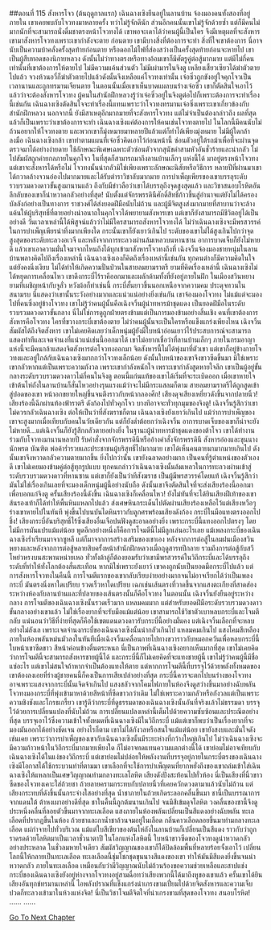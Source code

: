 ##ตอนที่ 115 สังหารโจว (ต้นฤดูกาลแรก)
เฉินฉางเซิงยืนอยู่ในลานบ้าน จ้องมองคนทั้งสองที่อยู่ภายใน เขาเคยพบกับโจวทงมาหลายครั้ง ทว่าไม่รู้จักดีนัก ส่วนอีกคนนั้นเขาไม่รู้จักด้วยซ้ำ แต่ก็มีคนไม่มากนักที่จะสามารถนั่งดื่มชาตรงหน้าโจวทงได้ เขาพอจะเดาได้ว่าคนผู้นี้เป็นใคร จึงมีเหตุผลที่จะสังหาร
เขามาสังหารโจวทงเพราะเขากำลังจะตาย
ก่อนตาย เขามีบางสิ่งที่ต้องการจะทำ สิ่งที่ใจเขาต้องการ นี่อาจนับเป็นความบ้าคลั่งครั้งสุดท้ายก่อนตาย หรือดอกไม้ไฟที่ส่องสว่างเป็นครั้งสุดท้ายก่อนจะหายไป
เขาเป็นผู้สืบทอดของนิกายหลวง ดังนั้นไม่ว่าทางตรงหรือทางอ้อมเขาก็มีศัตรูคู่ต่อสู้มากมาย แต่มีไม่กี่คนเท่านั้นที่เขาต้องการให้ตายไป ไม่มีความแค้นส่วนตัว ไม่มีเผ่ามารในจิงตู เหลียงเสี้ยวเซียวได้ฆ่าตัวตายไปแล้ว จวงห้วนอวี่ก็ฆ่าตัวตายไปแล้วดังนั้นจึงเหลือแค่โจวทงเท่านั้น
เจ๋อซิ่วถูกขังอยู่ใจคุกโจวเป็นเวลานานและถูกทรมานเจียนตาย ในตอนนั้นเมื่อเขาเห็นบาดแผลบนร่างเจ๋อซิ่ว เขาก็ตัดสินใจเอาไว้แล้วว่าจะต้องสังหารโจวทง
ผู้คนในสำนักฝึกหลวงรู้ว่าเจ๋อซิ่วอยู่ในจิงตูต่อไปก็เพราะต้องการจะทำเรื่องนี้เช่นกัน เฉินฉางเซิงตัดสินใจจะทำเรื่องนี้แทนเพราะว่าโจวทงทรมานเจ๋อซิ่งเพราะเขาเกี่ยวข้องกับสำนักฝึกหลวง นอกจากนี้ ยังมีสาเหตุอีกมากมายที่จะสังหารโจวทง แต่ไม่จำเป็นต้องกล่าวถึง ผลที่สุดแล้วก็เป็นเพราะว่าเขาต้องการจะทำ
เฉินฉางเซิงแค่ต้องการให้คนเช่นโจวทงตายไป
ในโลกนี้มีคนนับไม่ถ้วนอยากให้โจวทงตาย และพวกเขาก็มุ่งหมายมาหลายปีแล้วแต่ก็ทำได้เพียงมุ่งหมาย ไม่มีผู้ใดกล้าลงมือ
เฉินฉางเซิงกล้า
เขาทำตามแผนที่เจ๋อซิ่วคิดเอาไว้ก่อนหน้านี้ ซ่อนตัวอยู่ใต้รถม้าเพื่อที่จะผ่านจุดตรวจมาได้อย่างง่ายดาย ใช้ลักษณะพิเศษเฉพาะตัวซ่อนตัวจากสุนัขดำสามหัวอันชั่วร้ายและน่ากลัว ไม่ไปสัมผัสถูกค่ายกลภายในคุกโจว ในที่สุดก็สามารถมาถึงลานบ้านเล็กๆ แห่งนี้ได้ มาอยู่ตรงหน้าโจวทง แต่เขาจะสังหารได้หรือไม่
โจวทงนั้นน่ากลัวมิใช่เพียงเพราะลักษณะนิสัยหรือวิธีการ หลายปีที่ผ่านมาเขาได้กวาดล้างจวนอ๋องไปมากมายและได้รับตำราวิชาลับมากมาย การบำเพ็ญเพียรของเขาบรรลุระดับรวบรวมดวงดาวขั้นสูงมานานแล้ว ถึงกับมีข่าวลือว่าเขาได้บรรลุถึงจุดสูงสุดแล้ว และวิชาสนอบโรหิตอันลึกลับของเขาก็น่าหวาดกลัวอย่างที่สุด! นับตั้งแต่จักรพรรดินีศักดิ์สิทธิ์ก้าวขึ้นสู่อำนาจแต่ยังไม่ได้ครองบัลลังก์อย่างเป็นทางการ ราชวงศ์ได้ส่งยอดฝีมือนับไม่ถ้วน และผู้มีจิตสูงส่งมากมายที่สาบานว่าจะล้างแค้นให้ผู้บริสุทธิ์ที่ตายอย่างน่าอนาถในคุกโจวได้พยายามสังหารเขา แต่เขาก็ยังสามารถมีชีวิตอยู่ได้เป็นอย่างดี
วันเวลาเหล่านี้ได้พิสูจน์แล้วว่าไม่มีใครสามารถสังหารโจวทงได้ ไม่ว่าเฉินฉางเซิงจะมีพรสวรรค์ในการบำเพ็ญเพียรน่าทึ่งมากเพียงใด กระนั้นเขาก็ยังเยาว์เกินไป ระดับของเขาไม่ได้สูงเกินไปกว่าจุดสูงสุดของระดับทะลวงอเวจี และหลังจากการทะลวงผ่านล้มเหลวบนหานซาน อาการบาดเจ็บก็ยังไม่หายดี แล้วเขาเอาความมั่นใจมาจากไหนถึงได้บุกเข้ามาสังหารโจวทงถึงที่
เฉิงจวิ้นจ้องมองชายหนุ่มในลานบ้านพลางคิดไปถึงเรื่องเหล่านี้
เฉินฉางเซิงเองก็คิดถึงเรื่องเหล่านี้เช่นกัน
ทุกคนต่างก็มีความคิดในใจ แต่ยังคงนิ่งเงียบ ไม่ได้ทำให้เกิดความปั่นป่วนในสายลมยามราตรี
ยามที่คิดเรื่องเหล่านี้ เฉินฉางเซิงไม่ได้หยุดการเคลื่อนไหว เขาดึงกระบี่ไร้ราคีออกมาและผลักด้ามทั้งที่ยังอยู่ภายในฝัก
ในเมืองสวินหยางยามที่เผชิญหน้ากับจูลั่ว หวังผ้อก็ทำเช่นนี้
กระบี่สั้นยาวขึ้นนอกเหนือจากความคม ประดุจทวนในสนามรบ
นี่แสดงว่าเขานั้นระวังอย่างมากและแน่วแน่อย่างยิ่งเช่นกัน
เขาจ้องมองโจวทง
ไม่แม้แต่จะมองไปที่คนซึ่งอยู่ข้างโจวทง
เขาไม่รู้ว่าคนผู้นั้นคือเฉิงจวิ้นผู้นำทหารม้าชุดแดง เป็นยอดฝีมือในระดับรวบรวมดวงดาวขั้นกลาง
นี่ไม่ใช่การดูถูกฝ่ายตรงข้ามแต่เป็นการมองข้ามอย่างสิ้นเชิง
คนที่เขาต้องการสังหารคือโจวทง ใครที่ขวางกระบี่เขาต้องตาย ไม่ว่าคนผู้นั้นจะเป็นใครหรือแข็งแกร่งเพียงไหน
เฉิงจวิ้นสัมผัสได้ถึงจิตสังหาร เขาไม่เคยคิดเลยว่าเด็กหนุ่มผู้ยังมีใบหน้าอ่อนเยาว์ไร้ประสบการณ์จะสามารถแสดงท่าทีและเจตจำนงที่แน่วแน่เช่นนี้ออกมาได้ เขาไม่อยากเชื่อว่าที่ลานบ้านเล็กๆ ภายในกรมอาญาแห่งนี้จะมีคนกล้าแสดงจิตสังหารต่อโจวทงออกมา
จิตสังหารนี้ไม่ได้พุ่งมาที่ตัวเขา แต่เขาก็อยู่ข้างกายโจวทงและอยู่ใกล้กับเฉินฉางเซิงมากกว่าโจวทงเล็กน้อย ดังนั้นใบหน้าของเขาจึงขาวซีดขึ้นมา มิใช่เพราะเขากลัวหากแต่เป็นเพราะความกังวล เพราะเขากำลังหนักใจ เพราะเขากำลังสูดหายใจลึก
เขาเป็นผู้อยู่ขั้นกลางระดับรวบรวมดวงดาวไม่กี่คนในจิงตู ตอนนี้แก่นแท้ของเขาได้เริ่มที่จะระเบิดออก เมื่อเขาหายใจเข้าต้นไห่ถังในลานบ้านก็สั่นไหวอย่างรุนแรงแม้ว่าจะไม่มีกระแสลมก็ตาม
สายลมยามราตรีได้ถูกสูดเข้าสู่ปอดของเขา หน้าอกขยายใหญ่ขึ้นจนตึงราวกับหน้ากลองศึก!
เสียงดุจเสียงเหยี่ยวดังขึ้นจากปลายนิ้ว! เสียงร้องนี้ฉีกผ่านท้องฟ้าราตรี ดังก้องไปทั่วคุกโจว บางทีอาจจะทั่วทุกมุมของจิงตู!
เฉิงจวิ้นรู้สึกว่าเขาไม่ควรกลัวเฉินฉางเซิง ต่อให้เป็นว่าที่สังฆราชก็ตาม เฉินฉางเซิงยังเยาว์เกินไป แม้ว่าการบำเพ็ญของเขาจะสูงมากเมื่อเทียบกับคนในวัยเดียวกัน แต่ก็ยังต่ำต้อยกว่าเฉิงจวิ้น อาการบาดเจ็บของเขาก็น่าจะยังไม่หายดี...แต่เฉิงจวิ้นก็ยังรู้สึกกลัวตายอย่างยิ่ง
ในฐานะผู้นำทหารม้าชุดแดงของต้าโจว เขาได้ทำงานร่วมกับโจวทงมานานหลายปี รับคำสั่งจากจักรพรรดินีหรืออ้างคำสั่งจักรพรรดินี สังหารอ๋องและขุนนาง นักพรต บัณฑิต พ่อค้าร่ำรวยและประชาชนผู้บริสุทธิ์ไปมากมาย เขาได้เห็นคนตายมามากมายเกินไป ดังนั้นเขาจึงหวาดกลัวความตายมากขึ้น
ยิ่งไปกว่านั้น เขายังฉลาดอย่างมาก เป็นคนที่รู้ตำแหน่งของตัวเองดี เขาไม่เคยมองข้ามคู่ต่อสู้ทุกรูปแบบ ทุกคนกล่าวว่าเฉินฉางเซิงนั้นล้มเหลวในการทะลวงผ่านเข้าสู่ระดับรวบรวมดวงดาวที่หานซาน แต่เขาก็ยังเป็นว่าทีสังฆราช เป็นผู้มีพรสวรรค์โดยแท้ เฉิงจวิ้นรู้สึกว่ามันไม่ใช่เรื่องเกินเลยที่จะมองเด็กหนุ่มผู้นี้อย่างนับถือ ดังนั้นเขาจึงตัดสินใจที่จะส่งเสียงร้องนี้ออกมาเพื่อบอกแก่จิงตู
ครั้นเสียงร้องนี้ดังขึ้น เฉินฉางเซิงก็เคลื่อนไหว!
ยังไม่ทันที่จะได้ยินเสียงฝีเท้าของเขา ส้นรองเท้าก็ได้ทำให้พื้นหินแหลกไปแล้ว ส่งเศษหินกระเด็นไปตัดผ่านเสียงร้องเหลือไว้แต่เสียงหวือๆ
ร่างเขาหายไปในทันที พุ่งขึ้นไปบนบันไดหินราวกับลูกศรพร้อมเสียงดังก้อง กระบี่ในมือแทงตรงออกไป
ชิ้ง!
เสียงกระบี่อันบริสุทธิ์ไร้ซึ่งเสียงอื่นเจือปนฟังดูสะอาดอย่างยิ่ง
เพราะกระบี่นี้แทงออกไปตรงๆ โดยไม่มีการผันแปรแม้แต่น้อย
พูดอีกอย่างหนึ่งก็คือการโจมตีนี้ไม่มีลูกเล่นอะไรเลย
แม้เพลงกระบี่ของเฉินฉางเซิงร่ำเรียนมาจากซูหลี แต่ก็มาจากการสร้างเสริมของเขาเอง หลังจากการต่อสู้ในลมฝนเมืองสวินหยางและหลังจากการต่อสู้หลายสิบครั้งหน้าสำนักฝึกหลวงเมื่อฤดูสารทปีกลาย รวมถึงการต่อสู้กับสวีโหย่วหรงบนสะพานหน่ายเหอ ทั่วทั้งต้าลู่ก็ต้องยอมรับว่าเขามีพรสวรรค์ในวิถีกระบี่และได้บรรลุถึงระดับที่ทำให้ทั่งโลกต้องสั่นสะเทือน หากมิใช่เพราะยังเยาว์ เขาคงถูกนับเป็นยอดมือกระบี่ไปแล้ว
แต่การสังหารโจวทงในคืนนี้ การโจมตีแรกของเขากลับเรียบง่ายอย่างมากจนไม่อาจเรียกได้ว่าเป็นเพลงกระบี่ มันตรงนิ่งหาใดเปรียบ รวดเร็วหาใดเปรียบ เฉกเช่นเส้นตรงที่วาดขึ้นจากแสงตะเกียงที่สาดส่องระหว่างห้องกับลานบ้านและที่ปลายของเส้นตรงนั้นก็คือโจวทง
ในตอนนั้น เฉิงจวิ้นยังยืนอยู่ระหว่างกลาง การโจมตีของเฉินฉางเซิงนั้นรวดเร็วมาก แหลมคมมาก แต่สำหรับยอดฝีมือระดับรวบรวมดวงดาวขั้นกลางอย่างเขาแล้ว ไม่ใช่เรื่องยากที่จะรับมือแม้แต่น้อย เขาสามารถใช้วิชาตัวเบาหลบกระบี่และโจมตีกลับ แน่นอนว่าวิธีที่ง่ายที่สุดก็คือใช้เขตแดนดวงดาวรับกระบี่นี้อย่างมั่นคง
แต่เฉิงจวิ้นเลือกที่จะหลบอย่างไม่ลังเล
เพราะเจตจำนงกระบี่ของเฉินฉางเซิงนั้นน่ากลัวเกินไป แหลมคมเกินไป
แสงโคมสีเหลืองภายในห้องพลันหม่นมัวลงในทันทีเมื่อเฉิงจวิ้นเคลื่อนกายไปทางขวาราวกับหมอกควันเพื่อหลบกระบี่นี้ ใบหน้าเขาซีดขาว สีหน้าค่อนข้างตื่นตระหนก
นี่เป็นภาพที่เฉินฉางเซิงอยากเห็นมากที่สุด
เขาไม่เคยคิดว่าการโจมตีนี้จะสามารถสังหารชายผู้นี้ได้ และกระบี่นี้ก็ไม่เคยคิดที่จะแทงชายผู้นี้ เขาไม่รู้ว่าคนผู้นี้มีชื่อแซ่อะไร แต่เขาไม่สนใจถ้าหากจำเป็นต้องแทงให้ตาย แต่หากการโจมตีนี้ที่บรรจุไว้ด้วยพลังทั้งหมดของเขาต้องลงเอยที่ร่างผู้ชายคนนี้ก็คงเป็นการเสียเปล่าอย่างที่สุด
กระบี่นี้ควรจะตกไปบนร่างของโจวทง
อาจเพราะแสงจากกระบี่นั้นเจิดจ้าเกินไป แสงสลัวจากโคมไฟภายในห้องจึงดูสว่างขึ้นมาอย่างฉับพลัน
โจวทงมองกระบี่ที่พุ่งเข้ามาหาด้วยสีหน้าที่ซีดขาวกว่าเดิม ไม่ใช่เพราะความกลัวหรือกังวลแต่เป็นเพราะความชิงชังและโกรธเกรี้ยว
เขารู้ดีว่ากระบี่ที่ดูธรรมดาของเฉินฉางเซิงนั้นอันที่จริงแล้วไม่ธรรมดา บรรจุไว้ด้วยการเปลี่ยนแปลงที่นับไม่ถ้วน
การเปลี่ยนแปลงเหล่านี้เต็มไปด้วยความซับซ้อนและประณีตอย่างที่สุด บรรจุเอาไว้ซึ่งความเข้าใจทั้งหมดที่เฉินฉางเซิงมีในวิถีกระบี่ แม้แต่เขาก็พบว่าเป็นเรื่องยากที่จะมองมันออกได้อย่างชัดเจน
อย่างไรก็ตาม เขาไม่ได้กังวลหรือสนใจแม้แต่น้อย เขายังสงบและมั่นใจดังเช่นเคย
เพราะว่าการบำเพ็ญของเขากับเฉินฉางเซิงนั้นมีระยะห่างที่กว้างใหญ่เกินไป ไม่ว่าเฉินฉางเซิงจะมีความก้าวหน้าในวิถีกระบี่มากมายเพียงใด ก็ไม่อาจทดแทนความแตกต่างนี้ได้
เขาย่อมไม่อาจเทียบกับเฉินฉางเซิงได้ในแง่ของวิถีกระบี่ แต่เขาย่อมไม่ปล่อยให้พลังงานที่บรรจุอยู่ภายในกระบี่ตรงของเฉินฉางเซิงมีโอกาสได้ใช้กระบวนท่าที่ตามมา เขาเลือกที่จะใช้การบำเพ็ญตนที่ยากหยั่งถึงของเขาถล่มเข้าใส่เฉินฉางเซิงให้แหลกเป็นเศษวิญญาณท่ามกลางทะเลโลหิต
เสียงดังปังสะท้อนไปทั่วห้อง
นี่เป็นเสียงที่นิ้วขาวซีดของโจวทงเคาะใส่ถ้วยชา
ถ้วยลายครามกระทบกับปลายนิ้วที่เคยควักดวงตามาแล้วนับไม่ถ้วน แต่เสียงกระทบที่ดังขึ้นนั้นกระจ่างใสอย่างที่สุด
น้ำชาภายในถ้วยเกิดระลอกคลื่นขึ้นมา
ชานี้เป็นบรรณาการจากแดนใต้ ต้าหงเผาอย่างดีที่สุด
ชาในคื้นนี้ถูกต้มนานเกินไป จนมีสีเข้มดุจโลหิต
วงคลื่นของชานี้จึงดูประหนึ่งคลื่นที่ลอยตัวขึ้นมาจากทะเลเลือด
แสงภายในห้องพลันเปลี่ยนเป็นสีแดงอย่างฉับพลัน
ทะเลเลือดที่ปรากฏขึ้นในห้อง ถ้วยชาและกาน้ำชาล้วนจมอยู่ในเลือด กลิ่นคาวเลือดลอยขึ้นมาท่ามกลางทะเลเลือด แผ่กำจายไปทั่วบริเวณ แม้แต่ใบสีเขียวของต้นไห่ถังในลานบ้านก็เปลี่ยนเป็นสีแดง ราวกับว่าถูกราดรดด้วยโลหิตมาเป็นเวลาชั่วนาตาปี
ในโลกแห่งโลหิตนี้ ใบหน้าขาวซีดของโจวทงดูน่าหวาดกลัวอย่างประหลาด
ในชั่วลมหายใจเดียว สัมผัสวิญญาณของเขาก็ได้ปิดล้อมพื้นที่หลายร้อยจั้งเอาไว้ เปลี่ยนโลกนี้ให้กลายเป็นทะเลเลือด
ทะเลเลือดนี้ชุ่มโชกชุดขุนนางสีแดงของเขา ทำให้มันมีสีแดงยิ่งขึ้นจนน่าหวาดกลัว
ภายในทะเลเลือด เหมือนกับว่ามีวิญญาณนับไม่ถ้วนร้องขอความช่วยเหลือและสาปแช่ง
กระบี่ของเฉินฉางเซิงยังอยู่ห่างจากโจวทงอยู่สามฉื่อทว่าเสียงพวกนี้ได้มาถึงหูของเขาแล้ว
ครั้นเขาได้ยินเสียงอันทุกข์ทรมานเหล่านี้ ไอพลังปราณที่แข็งแกร่งน่าเกรงขามเปี่ยมไปด้วยจิตสังหารและความเจ็บปวดก็ทะลวงเข้ามาในห้วงแห่งจิต!
นี่เป็นวิชาโจมตีจิตใจที่น่าเกรงขามที่สุดของโจวทง สนอบโรหิต!
……
……


[Go To Next Chapter]( ./625.md)